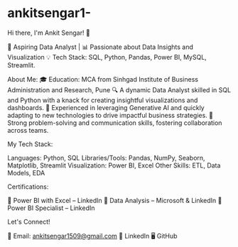 # ankitsengar1-
Hi there, I'm Ankit Sengar! 👋




🎯 Aspiring Data Analyst | 📊 Passionate about Data Insights and Visualization
💡 Tech Stack:
SQL, Python, Pandas, Power BI, MySQL, Streamlit.




About Me:
🎓 Education: MCA from Sinhgad Institute of Business Administration and Research, Pune
🔍 A dynamic Data Analyst skilled in SQL and Python with a knack for creating insightful visualizations and dashboards.
🤖 Experienced in leveraging Generative AI and quickly adapting to new technologies to drive impactful business strategies.
🌟 Strong problem-solving and communication skills, fostering collaboration across teams.



My Tech Stack:

Languages: Python, SQL
Libraries/Tools: Pandas, NumPy, Seaborn, Matplotlib, Streamlit
Visualization: Power BI, Excel
Other Skills: ETL, Data Models, EDA



Certifications:

📜 Power BI with Excel – LinkedIn
📜 Data Analysis – Microsoft & LinkedIn
📜 Power BI Specialist – LinkedIn



Let's Connect!


📧 Email: ankitsengar1509@gmail.com
💼 LinkedIn
🖥️ GitHub
